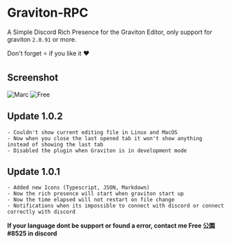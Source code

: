 # Graviton-RPC
A Simple Discord Rich Presence for the Graviton Editor, only support for graviton `2.0.91` or more.

Don't forget :star: if you like it :heart:

## Screenshot

![Marc](https://media.discordapp.net/attachments/720301011247300709/720737972542111744/unknown.png?width=408&height=475)
![Free](https://media.discordapp.net/attachments/720301011247300709/720808179197280267/unknown.png?width=485&height=475)

## Update 1.0.2

```
- Couldn't show current editing file in Linux and MacOS
- Now when you close the last opened tab it won't show anything instead of showing the last tab
- Disabled the plugin when Graviton is in development mode
```

## Update 1.0.1

```
- Added new Icons (Typescript, JSON, Markdown)
- Now the rich presence will start when graviton start up
- Now the time elapsed will not restart on file change
- Notifications when its impossible to connect with discord or connect correctly with discord
```

**If your language dont be support or found a error, contact me Free 公園#8525 in discord**


